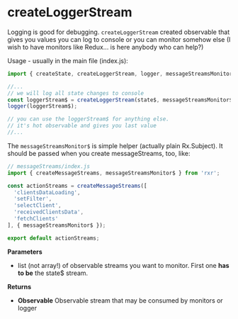 # createLoggerStream

Logging is good for debugging. `createLoggerStream` created observable that gives you values you can log to console or you can monitor somehow else (I wish to have monitors like Redux... is here anybody who can help?)

Usage - usually in the main file (index.js):

```javascript
import { createState, createLoggerStream, logger, messageStreamsMonitor$ } from 'rxr';

//...
// we will log all state changes to console
const loggerStream$ = createLoggerStream(state$, messageStreamsMonitor$);
logger(loggerStream$);

// you can use the loggerStream$ for anything else.
// it's hot observable and gives you last value
//...
```

The `messageStreamsMonitor$` is simple helper (actually plain Rx.Subject). It should be passed when you create messageStreams, too, like:

```javascript
// messageStreams/index.js
import { createMessageStreams, messageStreamsMonitor$ } from 'rxr';

const actionStreams = createMessageStreams([
  'clientsDataLoading',
  'setFilter',
  'selectClient',
  'receivedClientsData',
  'fetchClients'
], { messageStreamsMonitor$ });

export default actionStreams;
```


**Parameters**

- list (not array!) of observable streams you want to monitor. First one **has to be** the state$ stream.

**Returns**

- **Observable** Observable stream that may be consumed by monitors or logger
